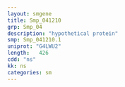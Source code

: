 ```yaml
---
layout: smgene
title: Smp_041210
grp: Smp_04
description: "hypothetical protein"
smp: Smp_041210.1
uniprot: "G4LWU2"
length:   426
cdd: "ns"
kk: ns
categories: sm
---
```

